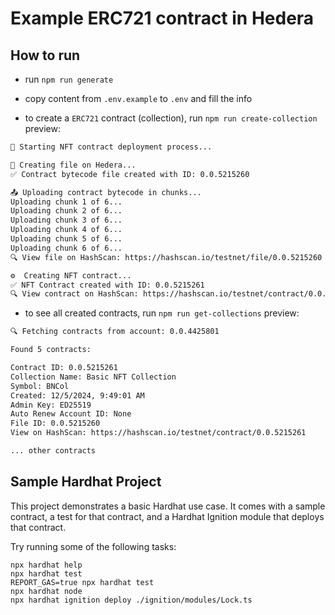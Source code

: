 # Example ERC721 contract in Hedera

## How to run
- run `npm run generate`

- copy content from `.env.example` to `.env` and fill the info

- to create a `ERC721` contract (collection), run `npm run create-collection`
preview: 
```html
🚀 Starting NFT contract deployment process...

📝 Creating file on Hedera...
✅ Contract bytecode file created with ID: 0.0.5215260

📤 Uploading contract bytecode in chunks...
Uploading chunk 1 of 6...
Uploading chunk 2 of 6...
Uploading chunk 3 of 6...
Uploading chunk 4 of 6...
Uploading chunk 5 of 6...
Uploading chunk 6 of 6...
🔍 View file on HashScan: https://hashscan.io/testnet/file/0.0.5215260

⚙️  Creating NFT contract...
✅ NFT Contract created with ID: 0.0.5215261
🔍 View contract on HashScan: https://hashscan.io/testnet/contract/0.0.5215261

```

- to see all created contracts, run `npm run get-collections`
preview:
```html
🔍 Fetching contracts from account: 0.0.4425801

Found 5 contracts:

Contract ID: 0.0.5215261
Collection Name: Basic NFT Collection
Symbol: BNCol
Created: 12/5/2024, 9:49:01 AM
Admin Key: ED25519
Auto Renew Account ID: None
File ID: 0.0.5215260
View on HashScan: https://hashscan.io/testnet/contract/0.0.5215261

... other contracts
```

## Sample Hardhat Project

This project demonstrates a basic Hardhat use case. It comes with a sample contract, a test for that contract, and a Hardhat Ignition module that deploys that contract.

Try running some of the following tasks:

```shell
npx hardhat help
npx hardhat test
REPORT_GAS=true npx hardhat test
npx hardhat node
npx hardhat ignition deploy ./ignition/modules/Lock.ts
```